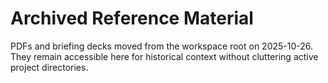 # Archived Reference Material

PDFs and briefing decks moved from the workspace root on 2025-10-26. They remain accessible here for historical context without cluttering active project directories.
